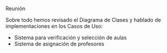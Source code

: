 Reunión

Sobre todo hemos revisado el Diagrama de Clases y hablado de implementaciones en los Casos de Uso:
- Sistema para verificación y selección de aulas
- Sistema de asignación de profesores
